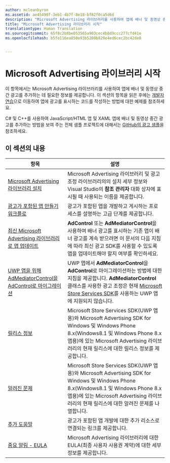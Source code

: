 ```yaml
---
author: mcleanbyron
ms.assetid: ae45490f-3eb1-4b7f-8e18-bf82f0ca5d6d
description: "Microsoft Advertising 라이브러리를 사용하여 앱에 배너 및 동영상 중간 광고를 추가하는 데 필요한 정보를 받으세요."
title: "Microsoft Advertising 라이브러리 시작"
translationtype: Human Translation
ms.sourcegitcommit: 65f8c2b8be053565a903cec4b8d9ccc277cfd41e
ms.openlocfilehash: b5fe116ea850e93b5208b829e4ed6cec2bc42de0


---
```


# Microsoft Advertising 라이브러리 시작




이 항목에서는 Microsoft Advertising 라이브러리를 사용하여 앱에 배너 및 동영상 중간 광고를 추가하는 데 필요한 정보를 제공합니다. 이 섹션의 항목을 읽은 후에는 [개발자 연습](developer-walkthroughs.md)으로 이동하여 앱에 광고를 표시하는 코드를 작성하는 방법에 대한 예제를 참조하세요.

C# 및 C++를 사용하여 JavaScript/HTML 앱 및 XAML 앱에 배너 및 동영상 중간 광고를 추가하는 방법을 보여 주는 전체 샘플 프로젝트에 대해서는 [GitHub의 광고 샘플](http://aka.ms/githubads)을 참조하세요.

 

## 이 섹션의 내용

| 항목                                                                                                       | 설명                 |
|-------------------------------------------------------------------------------------------------------------|-----------------------------|
| [Microsoft Advertising 라이브러리 설치](install-the-microsoft-advertising-libraries.md) |  Microsoft Advertising 라이브러리 및 광고 조정 라이브러리의의 설치 세부 정보와 Visual Studio의 **참조 관리자** 대화 상자에 표시될 때 사용되는 이름을 제공합니다.  |
| [광고가 포함된 앱 만들기 워크플로](workflows-for-creating-apps-with-ads.md)     |  광고가 포함된 앱을 개발하고 게시하는 프로세스를 설명하는 고급 단계를 제공합니다.   |
| [최신 Microsoft Advertising 라이브러리로 앱 업데이트](update-your-app-to-the-latest-advertising-libraries.md)  | **AdControl** 또는 **AdMediatorControl**을 사용하여 배너 광고를 표시하는 기존 앱이 배너 광고를 계속 받으려면 이 문서의 다음 지침에 따라 최신 광고 SDK를 사용할 수 있도록 앱을 업데이트해야 할지 여부를 확인하세요.  |
| [UWP 앱을 위해 AdMediatorControl을 AdControl로 마이그레이션](migrate-from-admediatorcontrol-to-adcontrol.md)  | UWP 앱에서 **AdMediatorControl**을 **AdControl**로 마이그레이션하는 방법에 대한 지침을 제공합니다.  **AdMediatorControl** 클래스를 사용한 광고 조정은 현재 [Microsoft Store Services SDK](http://aka.ms/store-em-sdk)를 사용하는 UWP 앱에 지원되지 않습니다.   |
| [릴리스 정보](release-notes-for-the-advertising-libraries.md)         |  Microsoft Store Services SDK(UWP 앱용)와 Microsoft Advertising SDK for Windows 및 Windows Phone 8.x(Windows8.1 및 Windows Phone 8.x 앱용)에 있는 Microsoft Advertising 라이브러리의 현재 릴리스에 대한 릴리스 정보를 제공합니다.   |
| [알려진 문제](known-issues-for-the-advertising-libraries.md)      |  Microsoft Store Services SDK(UWP 앱용)와 Microsoft Advertising SDK for Windows 및 Windows Phone 8.x(Windows8.1 및 Windows Phone 8.x 앱용)에 있는 Microsoft Advertising 라이브러리의 현재 릴리스에 대한 알려진 문제를 나열합니다.   |
| [추가 도움말](additional-help.md)                                    |   광고가 포함된 앱 개발에 대한 추가 리소스로 연결되는 링크를 제공합니다.  |
| [중요 알림 - EULA](important-notice-eula.md)                                    |   Microsoft Advertising 라이브러리에 대한 EULA(최종 사용자 사용권 계약)에 대한 세부 정보를 제공합니다.   |


 

 



<!--HONumber=Nov16_HO1-->


